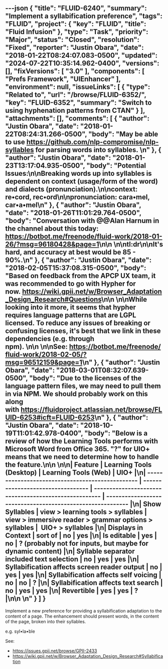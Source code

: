 ---json
{
  "title": "FLUID-6240",
  "summary": "Implement a syllabification preference",
  "tags": "FLUID",
  "project": {
    "key": "FLUID",
    "title": "Fluid Infusion"
  },
  "type": "Task",
  "priority": "Major",
  "status": "Closed",
  "resolution": "Fixed",
  "reporter": "Justin Obara",
  "date": "2018-01-22T08:24:07.083-0500",
  "updated": "2024-07-22T10:35:14.962-0400",
  "versions": [],
  "fixVersions": [
    "3.0"
  ],
  "components": [
    "Prefs Framework",
    "UIEnhancer"
  ],
  "environment": null,
  "issueLinks": [
    {
      "type": "Related to",
      "url": "/browse/FLUID-6352/",
      "key": "FLUID-6352",
      "summary": "Switch to using hyphenation patterns from CTAN"
    }
  ],
  "attachments": [],
  "comments": [
    {
      "author": "Justin Obara",
      "date": "2018-01-22T08:24:31.266-0500",
      "body": "May be able to use <https://github.com/nlp-compromise/nlp-syllables> for parsing words into syllables. \n"
    },
    {
      "author": "Justin Obara",
      "date": "2018-01-23T13:17:04.935-0500",
      "body": "Potential Issues:\n\nBreaking words up into syllables is dependent on context (usage/form of the word) and dialects (pronunciation).\n\ncontext: re•cord, rec•ord\n\npronunciation: cara•mel, car•a•mel\n"
    },
    {
      "author": "Justin Obara",
      "date": "2018-01-26T11:01:29.764-0500",
      "body": "Conversation with @@Alan Harnum in the channel about this today: <https://botbot.me/freenode/fluid-work/2018-01-26/?msg=96180428&page=1>\n\n \n\ntl:dr\n\nIt's hard, and accuracy at best would be 85 - 90%.\n"
    },
    {
      "author": "Justin Obara",
      "date": "2018-02-05T15:37:08.315-0500",
      "body": "Based on feedback from the APCP UX team, it was recommended to go with Hypher for now. <https://wiki.gpii.net/w/Browser_Adaptation_Design_Research#Questions>\n\n \n\nWhile looking into it more, it seems that hypher requires language patterns that are LGPL licensed. To reduce any issues of breaking or confusing licenses, it's best that we link in these dependencies (e.g. through npm). \n\n \n\nSee: <https://botbot.me/freenode/fluid-work/2018-02-05/?msg=96512159&page=1>\n"
    },
    {
      "author": "Justin Obara",
      "date": "2018-03-01T08:32:07.639-0500",
      "body": "Due to the licenses of the language pattern files, we may need to pull them in via NPM. We should probably work on this along with <https://fluidproject.atlassian.net/browse/FLUID-6253#icft=FLUID-6253>\n"
    },
    {
      "author": "Justin Obara",
      "date": "2018-10-19T11:01:42.978-0400",
      "body": "Below is a review of how the Learning Tools performs with Microsoft Word from Office 365. \"?\" for UIO+ means that we need to determine how to handle the feature.\n\n \n\n| **Feature**                                      | **Learning Tools (Desktop)**      | **Learning Tools (Web)**                              | **UIO+**                                                   |\n| ------------------------------------------------ | --------------------------------- | ----------------------------------------------------- | ---------------------------------------------------------- |\n| **Show Syllables**                               | view > learning tools > syllables | view > immersive reader > grammar options > syllables |  UIO+ > syllables                                          |\n| **Displays in Context**                          | sort of                           | no                                                    | yes                                                        |\n| **Is editable**                                  | yes                               | no                                                    | ? (probably not for inputs, but maybe for dynamic content) |\n| **Syllable separator included text selection**   | no                                | yes                                                   | yes                                                        |\n| **Syllabification affects screen reader output** | no                                | yes                                                   | yes                                                        |\n| **Syllabification affects self voicing**         | no                                | no                                                    | ?                                                          |\n| **Syllabification affects text search**          | no                                | yes                                                   | yes                                                        |\n| **Revertible**                                   | yes                               | yes                                                   | ?                                                          |\n\n \n"
    }
  ]
}
---
Implement a new preference for providing a syllabification adaptation to the content of a page. The enhancement should present words, in the content of the page, broken into their syllables. 

e.g. syl•la•ble

See:

* <https://issues.gpii.net/browse/GPII-2433>
* <https://wiki.gpii.net/w/Browser_Adaptation_Design_Research#Syllabification>

        
